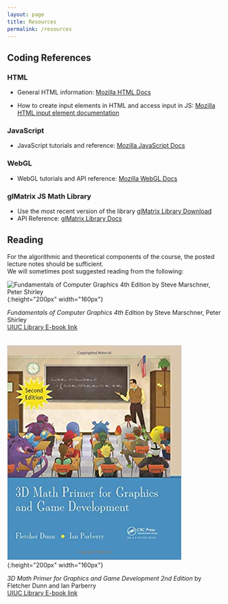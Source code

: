 ```yaml
---
layout: page
title: Resources
permalink: /resources
---
```


## Coding References ##

### HTML ###
+ General HTML information: [Mozilla HTML Docs](https://developer.mozilla.org/en-US/docs/Web/HTML)

+ How to create input elements in HTML and access input in JS: [Mozilla HTML input element documentation](https://developer.mozilla.org/en-US/docs/Web/HTML/Element/input)

### JavaScript ###
+ JavaScript tutorials and reference: [Mozilla JavaScript Docs](https://developer.mozilla.org/en-US/docs/Web/JavaScript)

### WebGL ###
+ WebGL tutorials and API reference: [Mozilla WebGL Docs](https://developer.mozilla.org/en-US/docs/Web/API/WebGL_API) <br/>

### glMatrix JS Math Library ###
+ Use the most recent version of the library [glMatrix Library Download](https://glmatrix.net/)
+ API Reference: [glMatrix Library Docs](https://glmatrix.net/docs/)

## Reading ##

For the algorithmic and theoretical components of the course, the posted lecture notes should be sufficient. <br/>
We will sometimes post suggested reading from the following: 

![Fundamentals of Computer Graphics 4th Edition by Steve Marschner, Peter Shirley](/img/shirley.jpg){:height="200px" width="160px"}

_Fundamentals of Computer Graphics 4th Edition_ by Steve Marschner, Peter Shirley  
[UIUC Library E-book link](https://i-share-uiu.primo.exlibrisgroup.com/permalink/01CARLI_UIU/gpjosq/alma99945011412205899)
<br/>
<br/>
<br/>
![3D Math Primer for Graphics and Game Development 2nd Edition by Fletcher Dunn and Ian Parberry](/img/3dmath.jpg){:height="200px" width="160px"}

_3D Math Primer for Graphics and Game Development 2nd Edition_ by Fletcher Dunn and Ian Parberry <br/>
[UIUC Library E-book link](https://i-share-uiu.primo.exlibrisgroup.com/permalink/01CARLI_UIU/gpjosq/alma99671950512205899)



